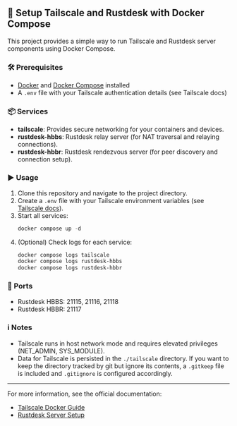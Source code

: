 ## 🚀 Setup Tailscale and Rustdesk with Docker Compose

This project provides a simple way to run Tailscale and Rustdesk server components using Docker Compose.

### 🛠️ Prerequisites
- [Docker](https://www.docker.com/get-started) and [Docker Compose](https://docs.docker.com/compose/) installed
- A `.env` file with your Tailscale authentication details (see Tailscale docs)

### 📦 Services
- **tailscale**: Provides secure networking for your containers and devices.
- **rustdesk-hbbs**: Rustdesk relay server (for NAT traversal and relaying connections).
- **rustdesk-hbbr**: Rustdesk rendezvous server (for peer discovery and connection setup).

### ▶️ Usage
1. Clone this repository and navigate to the project directory.
2. Create a `.env` file with your Tailscale environment variables (see [Tailscale docs](https://tailscale.com/kb/1085/docker/)).
3. Start all services:
   ```powershell
   docker compose up -d
   ```
4. (Optional) Check logs for each service:
   ```powershell
   docker compose logs tailscale
   docker compose logs rustdesk-hbbs
   docker compose logs rustdesk-hbbr
   ```

### 🔌 Ports
- Rustdesk HBBS: 21115, 21116, 21118
- Rustdesk HBBR: 21117

### ℹ️ Notes
- Tailscale runs in host network mode and requires elevated privileges (NET_ADMIN, SYS_MODULE).
- Data for Tailscale is persisted in the `./tailscale` directory. If you want to keep the directory tracked by git but ignore its contents, a `.gitkeep` file is included and `.gitignore` is configured accordingly.

---
For more information, see the official documentation:
- [Tailscale Docker Guide](https://tailscale.com/kb/1085/docker/)
- [Rustdesk Server Setup](https://rustdesk.com/docs/en/self-host/)
